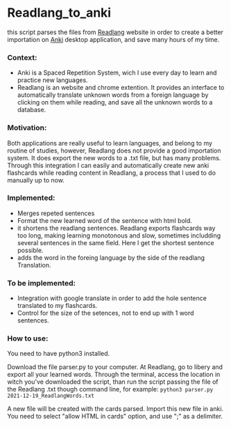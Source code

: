 # Readlang_to_anki
this script parses the files from [Readlang](https://readlang.com/) website in order to create a better importation on [Anki](https://apps.ankiweb.net/) desktop application, and save many hours of my time.


### Context:
  - Anki is a Spaced Repetition System, wich I use every day to learn and practice new languages. 
  - Readlang is an website and chrome extention. It provides an interface to automatically translate unknown words from a foreign language by clicking on them while reading, and save all the unknown words to a database.

### Motivation:
  Both applications are really useful to learn languages, and belong to my routine of studies, however, Readlang does not provide a good importation system. It does export the new words to a .txt file, but has many problems. 
  Through this integration I can easily and automatically create new anki flashcards while reading content in Readlang, a process that I used to do manually up to now.
  
### Implemented:
  - Merges repeted sentences
  - Format the new learned word of the sentence with html bold.
  - it shortens the readlang sentences. Readlang exports flashcards way too long, making learning monotonous and slow, sometimes includding several sentences in the same field. Here I get the shortest sentence possible.
  - adds the word in the foreing language by the side of the readlang Translation.

### To be implemented:
  - Integration with google translate in order to add the hole sentence translated to my flashcards.
  - Control for the size of the setences, not to end up with 1 word sentences.

### How to use:
  You need to have python3 installed.
  
  Download the file parser.py to your computer. At Readlang, go to libery and export all your learned words. Through the terminal, access the location in witch you've downloaded the script, than run the script passing the file of the Readlang .txt though command line, for example:  `python3 parser.py 2021-12-19_ReadlangWords.txt`
  
  A new file will be created with the cards parsed. Import this new file in anki. You need to select "allow HTML in cards" option, and use ";" as a delimiter.
